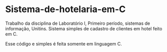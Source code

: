 # Sistema-de-hotelaria-em-C
Trabalho da disciplina de Laboratório  I, Primeiro período, sistemas de informação, Unitins.  Sistema simples de cadastro de clientes em hotel feito em C.

Esse código e simples é feita somente em linguagem C.
